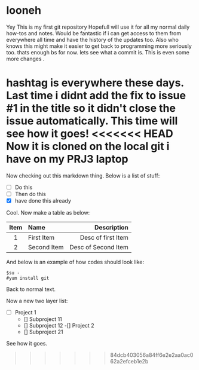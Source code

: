 # looneh
Yey This is my first git repository
Hopefull will use it for all my normal daily how-tos and notes.
Would be fantastic if i can get access to them from everywhere all time and have the history of the updates too.
Also who knows this might make it easier to get back to programming more seriously too.
thats enough bs for now. lets see what a commit is.
This is even some more changes .

hashtag is everywhere these days. Last time i didnt add the fix to issue #1 in the title so it didn't close the issue automatically. This time will see how it goes!
<<<<<<< HEAD
Now it is cloned on the local git i have on my PRJ3 laptop
=======

Now checking out this markdown thing.
Below is a list of stuff:
- [ ] Do this
- [ ] Then do this
- [x] have done this already

Cool.
Now make a table as below:

| Item | Name | Description |
|:------:|:------|---------------:|
| 1 | First Item | Desc of first Item |
|2|Second Item|Desc of Second Item|

And below is an example of how codes should look like:

````
$su -
#yum install git

````

Back to normal text.


Now a new two layer list:

- [ ] Project 1
  - [] Subproject 11
  - [] Subproject 12
-[] Project 2
  - [] Subproject 21

See how it goes.



>>>>>>> 84dcb403056a84ff6e2e2aa0ac062a2efceb1e2b
